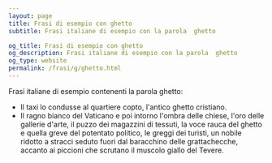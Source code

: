```yaml
---
layout: page
title: Frasi di esempio con ghetto 
subtitle: Frasi italiane di esempio con la parola  ghetto

og_title: Frasi di esempio con ghetto 
og_description: Frasi italiane di esempio con la parola  ghetto
og_type: website
permalink: /frasi/g/ghetto.html
---
```


Frasi italiane di esempio contenenti la parola ghetto:


- Il taxi lo condusse al quartiere copto, l'antico ghetto cristiano.
- Il ragno bianco del Vaticano e poi intorno l'ombra delle chiese, l'oro delle gallerie d'arte, il puzzo dei magazzini di tessuti, la voce rauca del ghetto e quella greve del potentato politico, le greggi dei turisti, un nobile ridotto a stracci seduto fuori dal baracchino delle grattachecche, accanto ai piccioni che scrutano il muscolo giallo del Tevere.
